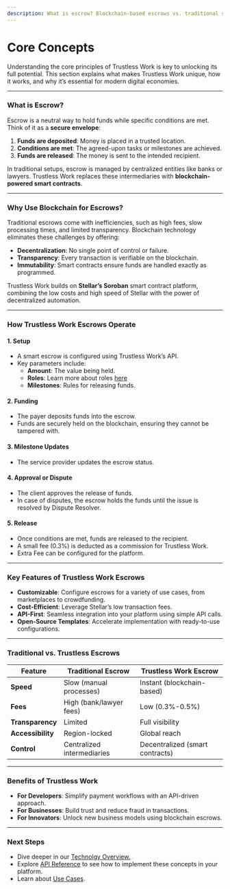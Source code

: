 ```yaml
---
description: What is escrow? Blockchain-based escrows vs. traditional solutions.
---
```


# Core Concepts

Understanding the core principles of Trustless Work is key to unlocking its full potential. This section explains what makes Trustless Work unique, how it works, and why it’s essential for modern digital economies.

***

### **What is Escrow?**

Escrow is a neutral way to hold funds while specific conditions are met. Think of it as a **secure envelope**:

1. **Funds are deposited**: Money is placed in a trusted location.
2. **Conditions are met**: The agreed-upon tasks or milestones are achieved.
3. **Funds are released**: The money is sent to the intended recipient.

In traditional setups, escrow is managed by centralized entities like banks or lawyers. Trustless Work replaces these intermediaries with **blockchain-powered smart contracts**.

***

### **Why Use Blockchain for Escrows?**

Traditional escrows come with inefficiencies, such as high fees, slow processing times, and limited transparency. Blockchain technology eliminates these challenges by offering:

* **Decentralization**: No single point of control or failure.
* **Transparency**: Every transaction is verifiable on the blockchain.
* **Immutability**: Smart contracts ensure funds are handled exactly as programmed.

Trustless Work builds on **Stellar’s Soroban** smart contract platform, combining the low costs and high speed of Stellar with the power of decentralized automation.

***

### **How Trustless Work Escrows Operate**

#### **1. Setup**

* A smart escrow is configured using Trustless Work’s API.
* Key parameters include:
  * **Amount**: The value being held.
  * **Roles**: Learn more about roles [here](smart-escrow-design/roles-in-trustless-work.md)
  * **Milestones**: Rules for releasing funds.

#### **2. Funding**

* The payer deposits funds into the escrow.
* Funds are securely held on the blockchain, ensuring they cannot be tampered with.

#### **3. Milestone Updates**

* The service provider updates the escrow status.

#### **4. Approval or Dispute**

* The client approves the release of funds.
* In case of disputes, the escrow holds the funds until the issue is resolved by Dispute Resolver.

#### **5. Release**

* Once conditions are met, funds are released to the recipient.
* A small fee (0.3%) is deducted as a commission for Trustless Work.
* Extra Fee can be configured for the platform.&#x20;

***

### **Key Features of Trustless Work Escrows**

* **Customizable**: Configure escrows for a variety of use cases, from marketplaces to crowdfunding.
* **Cost-Efficient**: Leverage Stellar’s low transaction fees.
* **API-First**: Seamless integration into your platform using simple API calls.
* **Open-Source Templates**: Accelerate implementation with ready-to-use configurations.

***

### **Traditional vs. Trustless Escrows**

| **Feature**       | **Traditional Escrow**     | **Trustless Work Escrow**       |
| ----------------- | -------------------------- | ------------------------------- |
| **Speed**         | Slow (manual processes)    | Instant (blockchain-based)      |
| **Fees**          | High (bank/lawyer fees)    | Low (0.3%-0.5%)                 |
| **Transparency**  | Limited                    | Full visibility                 |
| **Accessibility** | Region-locked              | Global reach                    |
| **Control**       | Centralized intermediaries | Decentralized (smart contracts) |

***

### **Benefits of Trustless Work**

* **For Developers**: Simplify payment workflows with an API-driven approach.
* **For Businesses**: Build trust and reduce fraud in transactions.
* **For Innovators**: Unlock new business models using blockchain escrows.

***

### **Next Steps**

* Dive deeper in our [Technolgy Overview.](./)
* Explore [API Reference](../developer-resources/api-reference/) to see how to implement these concepts in your platform.
* Learn about [Use Cases](../use-cases-unlocking-the-potential-of-smart-escrows/).
